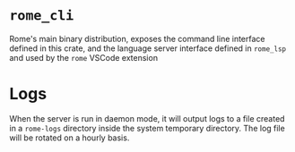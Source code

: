 # `rome_cli`

Rome's main binary distribution, exposes the command line interface defined in
this crate, and the language server interface defined in `rome_lsp` and used by
the `rome` VSCode extension

# Logs

When the server is run in daemon mode, it will output logs to a file created in
a `rome-logs` directory inside the system temporary directory. The log file
will be rotated on a hourly basis.
